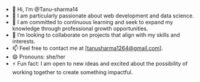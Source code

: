 - 👋 Hi, I’m @Tanu-sharma14
- 👀 I am particularly passionate about web development and data science.
- 🌱 I am committed to continuous learning and seek to expand my knowledge through professional growth opportunities.
- 💞️ I’m looking to collaborate on projects that align with my skills and interests.
- 📫 Feel free to contact me at [tanusharma1264@gmail.com].
- 😄 Pronouns: she/her
- ⚡ Fun fact: I am open to new ideas and excited about the possibility of working together to create something impactful.

<!---
Tanu-sharma14/Tanu-sharma14 is a ✨ special ✨ repository because its `README.md` (this file) appears on your GitHub profile.
You can click the Preview link to take a look at your changes.
--->
